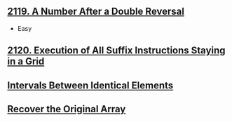 ## [2119. A Number After a Double Reversal](https://leetcode.com/contest/weekly-contest-273/problems/a-number-after-a-double-reversal)
- Easy

## [2120. Execution of All Suffix Instructions Staying in a Grid](https://leetcode.com/contest/weekly-contest-273/problems/execution-of-all-suffix-instructions-staying-in-a-grid)

## [Intervals Between Identical Elements](https://leetcode.com/contest/weekly-contest-273/problems/intervals-between-identical-elements)

## [Recover the Original Array](https://leetcode.com/contest/weekly-contest-273/problems/recover-the-original-array)
